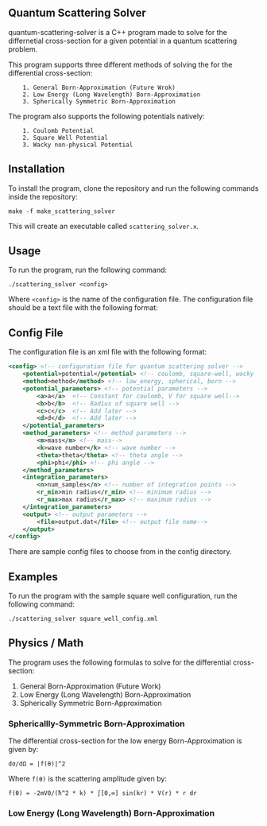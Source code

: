 ## Quantum Scattering Solver

quantum-scattering-solver is a C++ program made to solve for the differnetial cross-section for a given potential in a quantum scattering problem.

This program supports three different methods of solving the for the differential cross-section:

        1. General Born-Approximation (Future Wrok)
        2. Low Energy (Long Wavelength) Born-Approximation
        3. Spherically Symmetric Born-Approximation

The program also supports the following potentials natively:
    
        1. Coulomb Potential
        2. Square Well Potential
        3. Wacky non-physical Potential

## Installation

To install the program, clone the repository and run the following commands inside the repository:

```make -f make_scattering_solver```

This will create an executable called `scattering_solver.x`.

## Usage

To run the program, run the following command:

```./scattering_solver <config>```

Where `<config>` is the name of the configuration file. The configuration file should be a text file with the following format:

## Config File

The configuration file is an xml file with the following format:

```xml
<config> <!-- configuration file for quantum scattering solver -->
    <potential>potential</potential> <!-- coulomb, square-well, wacky -->
    <method>method</method> <!-- low_energy, spherical, born -->
    <potential_parameters> <!-- potential parameters -->
        <a>a</a>  <!-- Constant for coulomb, V for square well-->
        <b>b</b>  <!-- Radius of square well -->
        <c>c</c>  <!-- Add later -->
        <d>d</d>  <!-- Add later -->
    </potential_parameters>
    <method_parameters> <!-- method parameters -->
        <m>mass</m> <!-- mass-->
        <k>wave number</k> <!-- wave number -->
        <theta>theta</theta> <!-- theta angle -->
        <phi>phi</phi> <!-- phi angle -->
    </method_parameters>
    <integration_parameters>
        <n>num_samples</n> <!-- number of integration points -->
        <r_min>min radius</r_min> <!-- minimum radius -->
        <r_max>max radius</r_max> <!-- maximum radius -->
    </integration_parameters>
    <output> <!-- output parameters -->
        <file>output.dat</file> <!-- output file name-->
    </output>
</config>
```

There are sample config files to choose from in the config directory.


## Examples

To run the program with the sample square well configuration, run the following command:

```./scattering_solver square_well_config.xml```

## Physics / Math

The program uses the following formulas to solve for the differential cross-section:

1. General Born-Approximation (Future Work)
2. Low Energy (Long Wavelength) Born-Approximation
3. Spherically Symmetric Born-Approximation

### Sphericallly-Symmetric Born-Approximation

The differential cross-section for the low energy Born-Approximation is given by:

```dσ/dΩ = |f(θ)|^2```

Where `f(θ)` is the scattering amplitude given by:

```f(θ) = -2mV0/(ħ^2 * k) * ∫[0,∞] sin(kr) * V(r) * r dr```

### Low Energy (Long Wavelength) Born-Approximation
